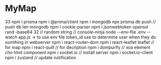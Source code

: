 # MyMap
33
npm i prisma
npm i @prima/client
npm i mongodb 
npx prisma db push // push db len mongodb
npm i cookie-parser
npm i jsonwebtoken
openssl rand -base64 32 // random string
// console-ninja node --env-file .env --watch app.js -> to use env file
token_id use to determine user when they do somthing in webserver
npm i react-router-dom
npm i react-leaflet leaflet // for map
npm i react-quill // for decription
npm i dompurify // xoa element cho html component
npm i socket.io // install server
npm i socket.io-client
npm i zustand // update notification